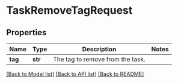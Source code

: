 # TaskRemoveTagRequest

## Properties
Name | Type | Description | Notes
------------ | ------------- | ------------- | -------------
**tag** | **str** | The tag to remove from the task. | 

[[Back to Model list]](../README.md#documentation-for-models) [[Back to API list]](../README.md#documentation-for-api-endpoints) [[Back to README]](../README.md)

